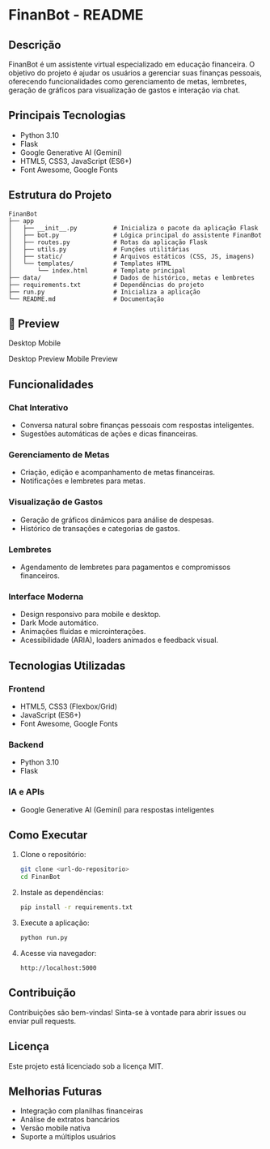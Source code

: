 # FinanBot - README

## Descrição
FinanBot é um assistente virtual especializado em educação financeira. O objetivo do projeto é ajudar os usuários a gerenciar suas finanças pessoais, oferecendo funcionalidades como gerenciamento de metas, lembretes, geração de gráficos para visualização de gastos e interação via chat.

## Principais Tecnologias
- Python 3.10
- Flask
- Google Generative AI (Gemini)
- HTML5, CSS3, JavaScript (ES6+)
- Font Awesome, Google Fonts

## Estrutura do Projeto

```
FinanBot
├── app
│   ├── __init__.py          # Inicializa o pacote da aplicação Flask
│   ├── bot.py               # Lógica principal do assistente FinanBot
│   ├── routes.py            # Rotas da aplicação Flask
│   ├── utils.py             # Funções utilitárias
│   ├── static/              # Arquivos estáticos (CSS, JS, imagens)
│   └── templates/           # Templates HTML
│       └── index.html       # Template principal
├── data/                    # Dados de histórico, metas e lembretes
├── requirements.txt         # Dependências do projeto
├── run.py                   # Inicializa a aplicação
└── README.md                # Documentação
```

## 📸 Preview
Desktop	Mobile

Desktop Preview	Mobile Preview


## Funcionalidades

### Chat Interativo
- Conversa natural sobre finanças pessoais com respostas inteligentes.
- Sugestões automáticas de ações e dicas financeiras.

### Gerenciamento de Metas
- Criação, edição e acompanhamento de metas financeiras.
- Notificações e lembretes para metas.

### Visualização de Gastos
- Geração de gráficos dinâmicos para análise de despesas.
- Histórico de transações e categorias de gastos.

### Lembretes
- Agendamento de lembretes para pagamentos e compromissos financeiros.

### Interface Moderna
- Design responsivo para mobile e desktop.
- Dark Mode automático.
- Animações fluidas e microinterações.
- Acessibilidade (ARIA), loaders animados e feedback visual.

## Tecnologias Utilizadas

### Frontend
- HTML5, CSS3 (Flexbox/Grid)
- JavaScript (ES6+)
- Font Awesome, Google Fonts

### Backend
- Python 3.10
- Flask

### IA e APIs
- Google Generative AI (Gemini) para respostas inteligentes

## Como Executar

1. Clone o repositório:
   ```bash
   git clone <url-do-repositorio>
   cd FinanBot
   ```

2. Instale as dependências:
   ```bash
   pip install -r requirements.txt
   ```

3. Execute a aplicação:
   ```bash
   python run.py
   ```

4. Acesse via navegador:
   ```
   http://localhost:5000
   ```

## Contribuição

Contribuições são bem-vindas! Sinta-se à vontade para abrir issues ou enviar pull requests.

## Licença

Este projeto está licenciado sob a licença MIT.


## Melhorias Futuras

- Integração com planilhas financeiras
- Análise de extratos bancários
- Versão mobile nativa
- Suporte a múltiplos usuários


